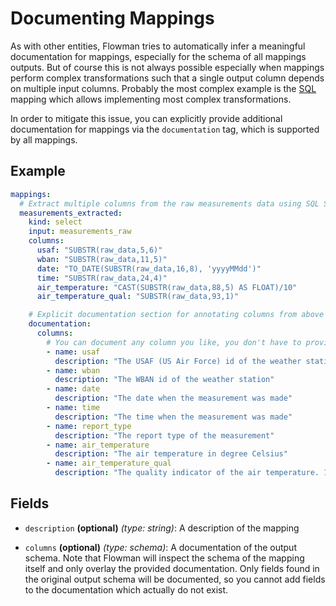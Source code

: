 # Documenting Mappings

As with other entities, Flowman tries to automatically infer a meaningful documentation for mappings, especially
for the schema of all mappings outputs. But of course this is not always possible especially when mappings perform
complex transformations such that a single output column depends on multiple input columns. Probably the most
complex example is the [SQL](../spec/mapping/sql.md) mapping which allows implementing most complex transformations.

In order to mitigate this issue, you can explicitly provide additional documentation for mappings via the
`documentation` tag, which is supported by all mappings.

## Example

```yaml
mappings:
  # Extract multiple columns from the raw measurements data using SQL SUBSTR functions
  measurements_extracted:
    kind: select
    input: measurements_raw
    columns:
      usaf: "SUBSTR(raw_data,5,6)"
      wban: "SUBSTR(raw_data,11,5)"
      date: "TO_DATE(SUBSTR(raw_data,16,8), 'yyyyMMdd')"
      time: "SUBSTR(raw_data,24,4)"
      air_temperature: "CAST(SUBSTR(raw_data,88,5) AS FLOAT)/10"
      air_temperature_qual: "SUBSTR(raw_data,93,1)"

    # Explicit documentation section for annotating columns from above
    documentation:
      columns:
        # You can document any column you like, you don't have to provide a description for all of them
        - name: usaf
          description: "The USAF (US Air Force) id of the weather station"
        - name: wban
          description: "The WBAN id of the weather station"
        - name: date
          description: "The date when the measurement was made"
        - name: time
          description: "The time when the measurement was made"
        - name: report_type
          description: "The report type of the measurement"
        - name: air_temperature
          description: "The air temperature in degree Celsius"
        - name: air_temperature_qual
          description: "The quality indicator of the air temperature. 1 means trustworthy quality."
```

## Fields

* `description` **(optional)** *(type: string)*: A description of the mapping

* `columns` **(optional)** *(type: schema)*: A documentation of the output schema. Note that Flowman will inspect
the schema of the mapping itself and only overlay the provided documentation. Only fields found in the original
output schema will be documented, so you cannot add fields to the documentation which actually do not exist.
